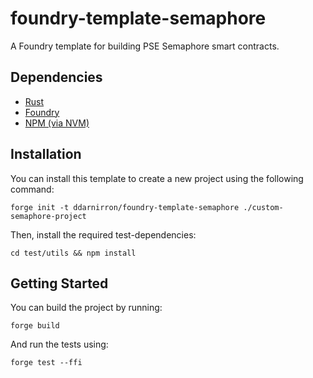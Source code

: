 # foundry-template-semaphore

A Foundry template for building PSE Semaphore smart contracts.

## Dependencies

- [Rust](https://www.rust-lang.org/tools/install)
- [Foundry](https://book.getfoundry.sh/getting-started/installation)
- [NPM (via NVM)](https://github.com/nvm-sh/nvm)

## Installation

You can install this template to create a new project using the following command:
```shell
forge init -t ddarnirron/foundry-template-semaphore ./custom-semaphore-project
```

Then, install the required test-dependencies:
```shell
cd test/utils && npm install
```

## Getting Started

You can build the project by running:
```shell
forge build
```

And run the tests using:
```shell
forge test --ffi
```

